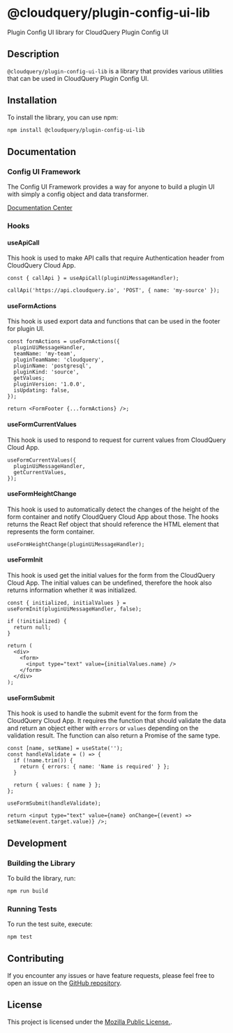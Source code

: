 # @cloudquery/plugin-config-ui-lib

Plugin Config UI library for CloudQuery Plugin Config UI

## Description

`@cloudquery/plugin-config-ui-lib` is a library that provides various utilities that can be used in CloudQuery Plugin Config UI.

## Installation

To install the library, you can use npm:

```bash
npm install @cloudquery/plugin-config-ui-lib
```

## Documentation

### Config UI Framework

The Config UI Framework provides a way for anyone to build a plugin UI with simply a config object and data transformer.

[Documentation Center](https://66facee74aed74fa3fd566af-tromefybtu.chromatic.com/)

### Hooks

#### useApiCall

This hook is used to make API calls that require Authentication header from CloudQuery Cloud App.

```tsx
const { callApi } = useApiCall(pluginUiMessageHandler);

callApi('https://api.cloudquery.io', 'POST', { name: 'my-source' });
```

#### useFormActions

This hook is used export data and functions that can be used in the footer for plugin UI.

```tsx
const formActions = useFormActions({
  pluginUiMessageHandler,
  teamName: 'my-team',
  pluginTeamName: 'cloudquery',
  pluginName: 'postgresql',
  pluginKind: 'source',
  getValues;
  pluginVersion: '1.0.0',
  isUpdating: false,
});

return <FormFooter {...formActions} />;
```

#### useFormCurrentValues

This hook is used to respond to request for current values from CloudQuery Cloud App.

```tsx
useFormCurrentValues({
  pluginUiMessageHandler,
  getCurrentValues,
});
```

#### useFormHeightChange

This hook is used to automatically detect the changes of the height of the form container and notify CloudQuery Cloud App about those.
The hooks returns the React Ref object that should reference the HTML element that represents the form container.

```tsx
useFormHeightChange(pluginUiMessageHandler);
```

#### useFormInit

This hook is used get the initial values for the form from the CloudQuery Cloud App.
The initial values can be undefined, therefore the hook also returns information whether
it was initialized.

```tsx
const { initialized, initialValues } = useFormInit(pluginUiMessageHandler, false);

if (!initialized) {
  return null;
}

return (
  <div>
    <form>
      <input type="text" value={initialValues.name} />
    </form>
  </div>
);
```

#### useFormSubmit

This hook is used to handle the submit event for the form from the CloudQuery Cloud App.
It requires the function that should validate the data and return an object either with
`errors` or `values` depending on the validation result. The function can also return
a Promise of the same type.

```tsx
const [name, setName] = useState('');
const handleValidate = () => {
  if (!name.trim()) {
    return { errors: { name: 'Name is required' } };
  }

  return { values: { name } };
};

useFormSubmit(handleValidate);

return <input type="text" value={name} onChange={(event) => setName(event.target.value)} />;
```

## Development

### Building the Library

To build the library, run:

```bash
npm run build
```

### Running Tests

To run the test suite, execute:

```bash
npm test
```

## Contributing

If you encounter any issues or have feature requests, please feel free to open an issue on the [GitHub repository](https://github.com/cloudquery/plugin-config-ui-lib/issues).

## License

This project is licensed under the [Mozilla Public License.](LICENSE).

